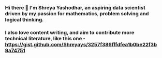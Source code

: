 ### Hi there 👋 I'm Shreya Yashodhar, an aspiring data scientist driven by my passion for mathematics, problem solving and logical thinking.
### I also love content writing, and aim to contribute more technical literature, like this one - https://gist.github.com/Shreyays/3257f386fffdfea1b0be22f3b9a74751

<!--
**Shreya-uy/Shreya-uy** is a ✨ _special_ ✨ repository because its `README.md` (this file) appears on your GitHub profile.

Here are some ideas to get you started:

- 🔭 I’m currently working on analysis of transportation financial data
- 🌱 I’m currently learning Natural Language Processing Tasks for fine-tuning data
- 💬 Ask me about Machine Learning, Deep Neural Networks and Reinforcement learning
- ⚡ Fun fact: I'm a Chartered Accountant turned Data Scientist!
-->

